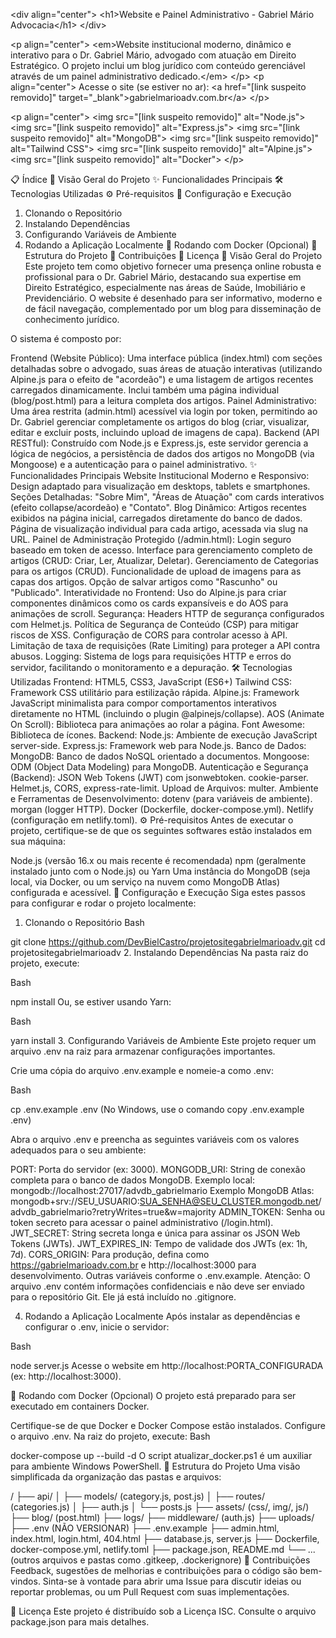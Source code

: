 &lt;div align="center">
&lt;h1>Website e Painel Administrativo - Gabriel Mário Advocacia&lt;/h1>
&lt;/div>

&lt;p align="center">
&lt;em>Website institucional moderno, dinâmico e interativo para o Dr. Gabriel Mário, advogado com atuação em Direito Estratégico. O projeto inclui um blog jurídico com conteúdo gerenciável através de um painel administrativo dedicado.&lt;/em>
&lt;/p>
&lt;p align="center">
Acesse o site (se estiver no ar): &lt;a href="[link suspeito removido]" target="_blank">gabrielmarioadv.com.br&lt;/a>
&lt;/p>

&lt;p align="center">
&lt;img src="[link suspeito removido]" alt="Node.js">
&lt;img src="[link suspeito removido]" alt="Express.js">
&lt;img src="[link suspeito removido]" alt="MongoDB">
&lt;img src="[link suspeito removido]" alt="Tailwind CSS">
&lt;img src="[link suspeito removido]" alt="Alpine.js">
&lt;img src="[link suspeito removido]" alt="Docker">
&lt;/p>

📋 Índice
📝 Visão Geral do Projeto
✨ Funcionalidades Principais
🛠️ Tecnologias Utilizadas
⚙️ Pré-requisitos
🚀 Configuração e Execução
1. Clonando o Repositório
2. Instalando Dependências
3. Configurando Variáveis de Ambiente
4. Rodando a Aplicação Localmente
🐳 Rodando com Docker (Opcional)
📁 Estrutura do Projeto
🤝 Contribuições
📜 Licença
📝 Visão Geral do Projeto
Este projeto tem como objetivo fornecer uma presença online robusta e profissional para o Dr. Gabriel Mário, destacando sua expertise em Direito Estratégico, especialmente nas áreas de Saúde, Imobiliário e Previdenciário. O website é desenhado para ser informativo, moderno e de fácil navegação, complementado por um blog para disseminação de conhecimento jurídico.

O sistema é composto por:

Frontend (Website Público): Uma interface pública (index.html) com seções detalhadas sobre o advogado, suas áreas de atuação interativas (utilizando Alpine.js para o efeito de "acordeão") e uma listagem de artigos recentes carregados dinamicamente. Inclui também uma página individual (blog/post.html) para a leitura completa dos artigos.
Painel Administrativo: Uma área restrita (admin.html) acessível via login por token, permitindo ao Dr. Gabriel gerenciar completamente os artigos do blog (criar, visualizar, editar e excluir posts, incluindo upload de imagens de capa).
Backend (API RESTful): Construído com Node.js e Express.js, este servidor gerencia a lógica de negócios, a persistência de dados dos artigos no MongoDB (via Mongoose) e a autenticação para o painel administrativo.
✨ Funcionalidades Principais
Website Institucional Moderno e Responsivo: Design adaptado para visualização em desktops, tablets e smartphones.
Seções Detalhadas: "Sobre Mim", "Áreas de Atuação" com cards interativos (efeito collapse/acordeão) e "Contato".
Blog Dinâmico:
Artigos recentes exibidos na página inicial, carregados diretamente do banco de dados.
Página de visualização individual para cada artigo, acessada via slug na URL.
Painel de Administração Protegido (/admin.html):
Login seguro baseado em token de acesso.
Interface para gerenciamento completo de artigos (CRUD: Criar, Ler, Atualizar, Deletar).
Gerenciamento de Categorias para os artigos (CRUD).
Funcionalidade de upload de imagens para as capas dos artigos.
Opção de salvar artigos como "Rascunho" ou "Publicado".
Interatividade no Frontend: Uso do Alpine.js para criar componentes dinâmicos como os cards expansíveis e do AOS para animações de scroll.
Segurança:
Headers HTTP de segurança configurados com Helmet.js.
Política de Segurança de Conteúdo (CSP) para mitigar riscos de XSS.
Configuração de CORS para controlar acesso à API.
Limitação de taxa de requisições (Rate Limiting) para proteger a API contra abusos.
Logging: Sistema de logs para requisições HTTP e erros do servidor, facilitando o monitoramento e a depuração.
🛠️ Tecnologias Utilizadas
Frontend:
HTML5, CSS3, JavaScript (ES6+)
Tailwind CSS: Framework CSS utilitário para estilização rápida.
Alpine.js: Framework JavaScript minimalista para compor comportamentos interativos diretamente no HTML (incluindo o plugin @alpinejs/collapse).
AOS (Animate On Scroll): Biblioteca para animações ao rolar a página.
Font Awesome: Biblioteca de ícones.
Backend:
Node.js: Ambiente de execução JavaScript server-side.
Express.js: Framework web para Node.js.
Banco de Dados:
MongoDB: Banco de dados NoSQL orientado a documentos.
Mongoose: ODM (Object Data Modeling) para MongoDB.
Autenticação e Segurança (Backend):
JSON Web Tokens (JWT) com jsonwebtoken.
cookie-parser.
Helmet.js, CORS, express-rate-limit.
Upload de Arquivos:
multer.
Ambiente e Ferramentas de Desenvolvimento:
dotenv (para variáveis de ambiente).
morgan (logger HTTP).
Docker (Dockerfile, docker-compose.yml).
Netlify (configuração em netlify.toml).
⚙️ Pré-requisitos
Antes de executar o projeto, certifique-se de que os seguintes softwares estão instalados em sua máquina:

Node.js (versão 16.x ou mais recente é recomendada)
npm (geralmente instalado junto com o Node.js) ou Yarn
Uma instância do MongoDB (seja local, via Docker, ou um serviço na nuvem como MongoDB Atlas) configurada e acessível.
🚀 Configuração e Execução
Siga estes passos para configurar e rodar o projeto localmente:

1. Clonando o Repositório
Bash

git clone https://github.com/DevBielCastro/projetositegabrielmarioadv.git
cd projetositegabrielmarioadv
2. Instalando Dependências
Na pasta raiz do projeto, execute:

Bash

npm install
Ou, se estiver usando Yarn:

Bash

yarn install
3. Configurando Variáveis de Ambiente
Este projeto requer um arquivo .env na raiz para armazenar configurações importantes.

Crie uma cópia do arquivo .env.example e nomeie-a como .env:

Bash

cp .env.example .env
(No Windows, use o comando copy .env.example .env)

Abra o arquivo .env e preencha as seguintes variáveis com os valores adequados para o seu ambiente:

PORT: Porta do servidor (ex: 3000).
MONGODB_URI: String de conexão completa para o banco de dados MongoDB.
Exemplo local: mongodb://localhost:27017/advdb_gabrielmario
Exemplo MongoDB Atlas: mongodb+srv://SEU_USUARIO:SUA_SENHA@SEU_CLUSTER.mongodb.net/advdb_gabrielmario?retryWrites=true&w=majority
ADMIN_TOKEN: Senha ou token secreto para acessar o painel administrativo (/login.html).
JWT_SECRET: String secreta longa e única para assinar os JSON Web Tokens (JWTs).
JWT_EXPIRES_IN: Tempo de validade dos JWTs (ex: 1h, 7d).
CORS_ORIGIN: Para produção, defina como https://gabrielmarioadv.com.br e http://localhost:3000 para desenvolvimento.
Outras variáveis conforme o .env.example.
Atenção: O arquivo .env contém informações confidenciais e não deve ser enviado para o repositório Git. Ele já está incluído no .gitignore.

4. Rodando a Aplicação Localmente
Após instalar as dependências e configurar o .env, inicie o servidor:

Bash

node server.js
Acesse o website em http://localhost:PORTA_CONFIGURADA (ex: http://localhost:3000).

🐳 Rodando com Docker (Opcional)
O projeto está preparado para ser executado em containers Docker.

Certifique-se de que Docker e Docker Compose estão instalados.
Configure o arquivo .env.
Na raiz do projeto, execute:
Bash

docker-compose up --build -d
O script atualizar_docker.ps1 é um auxiliar para ambiente Windows PowerShell.
📁 Estrutura do Projeto
Uma visão simplificada da organização das pastas e arquivos:

/
├── api/
│   ├── models/ (category.js, post.js)
│   ├── routes/ (categories.js)
│   ├── auth.js
│   └── posts.js
├── assets/ (css/, img/, js/)
├── blog/ (post.html)
├── logs/
├── middleware/ (auth.js)
├── uploads/
├── .env (NÃO VERSIONAR)
├── .env.example
├── admin.html, index.html, login.html, 404.html
├── database.js, server.js
├── Dockerfile, docker-compose.yml, netlify.toml
├── package.json, README.md
└── ... (outros arquivos e pastas como .gitkeep, .dockerignore)
🤝 Contribuições
Feedback, sugestões de melhorias e contribuições para o código são bem-vindos. Sinta-se à vontade para abrir uma Issue para discutir ideias ou reportar problemas, ou um Pull Request com suas implementações.

📜 Licença
Este projeto é distribuído sob a Licença ISC. Consulte o arquivo package.json para mais detalhes.